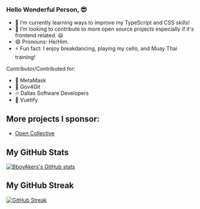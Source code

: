 ### Hello Wonderful Person, 😎 

- 🌱 I’m currently learning ways to improve my TypeScript and CSS skills!
- 👯 I’m looking to contribute to more open source projects especially if it's frontend related. :smiley:
- 😄 Pronouns: He/Him.
- ⚡ Fun fact: I enjoy breakdancing, playing my cello, and Muay Thai training!

Contributor/Contributed for:
- 🦊 MetaMask
- 📗 Gov4Git
- 🔥 Dallas Software Developers
- 🖖 Vuetify

## More projects I sponsor:
- [Open Collective](https://opencollective.com/austin-akers#category-CONTRIBUTIONS)

## My GitHub Stats

[![BboyAkers's GitHub stats](https://github-readme-stats.vercel.app/api?username=BboyAkers)](https://github.com/BboyAkers/github-readme-stats)

## My GitHub Streak

[![GitHub Streak](https://streak-stats.demolab.com/?user=BboyAkers)](https://git.io/streak-stats)

